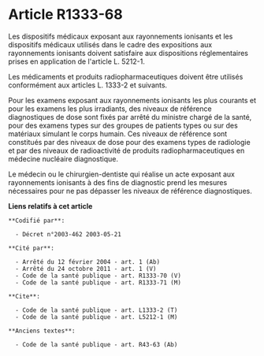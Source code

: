 # Article R1333-68

Les dispositifs médicaux exposant aux rayonnements ionisants et les dispositifs médicaux utilisés dans le cadre des
expositions aux rayonnements ionisants doivent satisfaire aux dispositions réglementaires prises en application de l'article
L. 5212-1.

Les médicaments et produits radiopharmaceutiques doivent être utilisés conformément aux articles L. 1333-2 et suivants.

Pour les examens exposant aux rayonnements ionisants les plus courants et pour les examens les plus irradiants, des niveaux
de référence diagnostiques de dose sont fixés par arrêté du ministre chargé de la santé, pour des examens types sur des
groupes de patients types ou sur des matériaux simulant le corps humain. Ces niveaux de référence sont constitués par des
niveaux de dose pour des examens types de radiologie et par des niveaux de radioactivité de produits radiopharmaceutiques en
médecine nucléaire diagnostique.

Le médecin ou le chirurgien-dentiste qui réalise un acte exposant aux rayonnements ionisants à des fins de diagnostic prend
les mesures nécessaires pour ne pas dépasser les niveaux de référence diagnostiques.

**Liens relatifs à cet article**

	**Codifié par**:

	  - Décret n°2003-462 2003-05-21

	**Cité par**:

	  - Arrêté du 12 février 2004 - art. 1 (Ab)
	  - Arrêté du 24 octobre 2011 - art. 1 (V)
	  - Code de la santé publique - art. R1333-70 (V)
	  - Code de la santé publique - art. R1333-71 (M)

	**Cite**:

	  - Code de la santé publique - art. L1333-2 (T)
	  - Code de la santé publique - art. L5212-1 (M)

	**Anciens textes**:

	  - Code de la santé publique - art. R43-63 (Ab)
